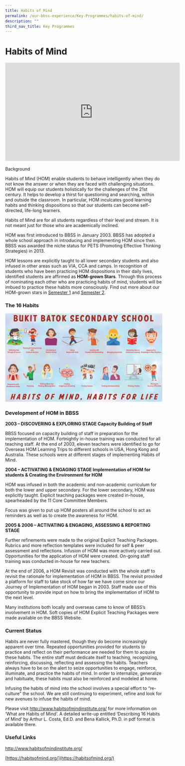 ```yaml
---
title: Habits of Mind
permalink: /our-bbss-experience/Key-Programmes/habits-of-mind/
description: ""
third_nav_title: Key Programmes
---
```

# Habits of Mind

<iframe width="560" height="315" src="https://www.youtube.com/embed/D80LqS7Trng" title="BBSS HOM" frameborder="0" allow="accelerometer; autoplay; clipboard-write; encrypted-media; gyroscope; picture-in-picture" allowfullscreen></iframe>

Background

Habits of Mind (HOM) enable students to behave intelligently when they do not know the answer or when they are faced with challenging situations. HOM will equip our students holistically for the challenges of the 21st century. It helps to develop a thirst for questioning and searching, within and outside the classroom. In particular, HOM inculcates good learning habits and thinking dispositions so that our students can become self-directed, life-long learners.

Habits of Mind are for all students regardless of their level and stream. It is not meant just for those who are academically inclined.

HOM was first introduced to BBSS in January 2003. BBSS has adopted a whole school approach in introducing and implementing HOM since then. BBSS was awarded the niche status for PETS (Promoting Effective Thinking Strategies) in 2013.

  

HOM lessons are explicitly taught to all lower secondary students and also infused in other areas such as VIA, CCA and camps. In recognition of students who have been practicing HOM dispositions in their daily lives, identified students are affirmed as **HOM-grown Stars**. Through this process of nominating each other who are practicing habits of mind, students will be imbued to practice these habits more consciously. Find out more about our HOM-grown stars in <a href="https://docs.google.com/document/d/1aWlkFrOsw_bQtxPzIP7BBWULXABr5Dsm/edit?usp=sharing&ouid=106696574069667513527&rtpof=true&sd=true" target="_blank">Semester 1</a> and <a href="https://docs.google.com/document/d/1jt5iDBjuJrUkSa1UXws8W8PDMIMzdqoL/edit?usp=sharing&ouid=106696574069667513527&rtpof=true&sd=true" target="_blank">Semester 2</a>.

  
### The 16 Habits

![](/images/Our%20BBSS%20Experience/HOM%20BANNER%202.jpg)

### Development of HOM in BBSS

**2003 – DISCOVERING & EXPLORING STAGE Capacity Building of Staff**

BBSS focused on capacity building of staff in preparation for the implementation of HOM. Fortnightly in-house training was conducted for all teaching staff. At the end of 2003, eleven teachers were identified to go for Overseas HOM Learning Trips to different schools in USA, Hong Kong and Australia. These schools were at different stages of implementing Habits of Mind.

**2004 – ACTIVATING & ENGAGING STAGE Implementation of HOM for students & Creating the Environment for HOM**

HOM was infused in both the academic and non-academic curriculum for both the lower and upper secondary. For the lower secondary, HOM was explicitly taught. Explicit teaching packages were created in-house, spearheaded by the 11 Core Committee Members.

Focus was given to put up HOM posters all around the school to act as reminders as well as to create the awareness for HOM.

**2005 & 2006 – ACTIVATING & ENGAGING, ASSESSING & REPORTING STAGE**

Further refinements were made to the original Explicit Teaching Packages. Rubrics and more reflection templates were included for self & peer assessment and reflections. Infusion of HOM was more actively carried out. Opportunities for the application of HOM were created. On-going staff training was conducted in-house for new teachers.

At the end of 2006, a HOM Revisit was conducted with the whole staff to revisit the rationale for implementation of HOM in BBSS. The revisit provided a platform for staff to take stock of how far we have come since our Journey of Implementation of HOM began in 2003. Staff made use of this opportunity to provide input on how to bring the implementation of HOM to the next level.

Many institutions both locally and overseas came to know of BBSS’s involvement in HOM. Soft copies of HOM Explicit Teaching Packages were made available on the BBSS Website.

### Current Status

Habits are never fully mastered, though they do become increasingly apparent over time. Repeated opportunities provided for students to practice and reflect on their performance are needed for them to acquire these habits. The entire staff must dedicate itself to teaching, recognizing, reinforcing, discussing, reflecting and assessing the habits. Teachers always have to be on the alert to seize opportunities to engage, reinforce, illuminate, and practice the habits of mind. In order to internalize, generalize and habituate, these habits must also be reinforced and modeled at home.

  

Infusing the habits of mind into the school involves a special effort to “re-culture” the school. We are still continuing to experiment, refine and look for new avenues to infuse the habits of mind.

Please visit <a href="http://www.habitsofmindinstitute.org/" target="_blank">http://www.habitsofmindinstitute.org/</a> for more information on ‘What are Habits of Mind’. A detailed write-up entitled ‘Describing 16 Habits of Mind’ by Arthur L. Costa, Ed.D. and Bena Kallick, Ph.D. in pdf format is available there.

  

### Useful Links

<a href="http://www.habitsofmind.org/" target="_blank">http://www.habitsofmindinstitute.org/</a>

[https://habitsofmind.org/](https://habitsofmind.org/)